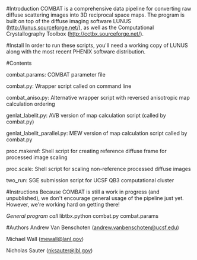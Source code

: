 #Introduction
COMBAT is a comprehensive data pipeline for converting raw diffuse scattering images into 3D reciprocal space maps. The program is built on top of the diffuse imaging software LUNUS (http://lunus.sourceforge.net/), as well as the Computational Crystallography Toolbox (http://cctbx.sourceforge.net/).



#Install
In order to run these scripts, you'll need a working copy of LUNUS along with the most recent PHENIX software distribution.



#Contents

combat.params:                COMBAT parameter file

combat.py:                    Wrapper script called on command line

combat_aniso.py:              Alternative wrapper script with reversed anisotropic map calculation ordering

genlat_labelit.py:            AVB version of map calculation script (called by combat.py)

genlat_labelit_parallel.py:   MEW version of map calculation script called by combat.py

proc.makeref:                 Shell script for creating reference diffuse frame for processed image scaling

proc.scale:                   Shell script for scaling non-reference processed diffuse images

two_run:                      SGE submission script for UCSF QB3 computational cluster



#Instructions
Because COMBAT is still a work in progress (and unpublished), we don't encourage general usage of the pipeline just yet. However, we're working hard on getting there!

*General program call*
libtbx.python combat.py combat.params

#Authors
Andrew Van Benschoten (andrew.vanbenschoten@ucsf.edu)

Michael Wall          (mewall@lanl.gov)

Nicholas Sauter       (nksauter@lbl.gov)
